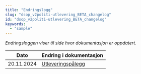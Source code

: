```yaml
---
title: "Endringslogg"
slug: "dsop_v2politi-utlevering_BETA_changelog"
id: "dsop_v2politi-utlevering_BETA_changelog"
keywords:
  - "sample"
---
```


*Endringsloggen viser til side hvor dokumentasjon er oppdatert.*

| Dato       | Endring i dokumentasjon                                                                                            |
|------------|--------------------------------------------------------------------------------------------------------------------|
| 20.11.2024 | [Utleveringspålegg](https://dokumentasjon.dsop.no/dsop_v2politi-utlevering_utleveringsp%C3%A5legg.html#change-log) |







